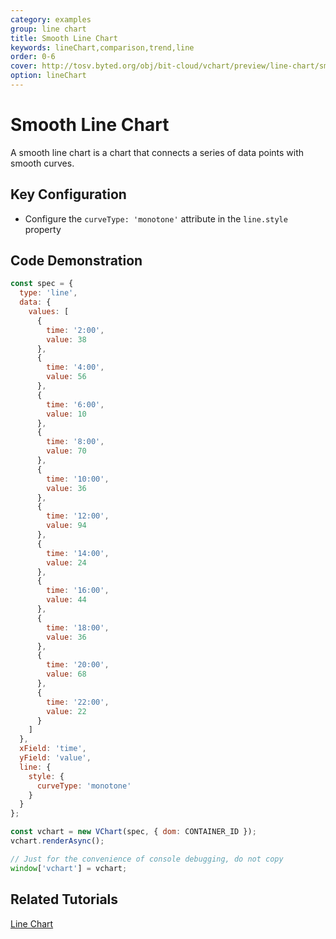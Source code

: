 ```yaml
---
category: examples
group: line chart
title: Smooth Line Chart
keywords: lineChart,comparison,trend,line
order: 0-6
cover: http://tosv.byted.org/obj/bit-cloud/vchart/preview/line-chart/smoothed-line.png
option: lineChart
---
```


# Smooth Line Chart

A smooth line chart is a chart that connects a series of data points with smooth curves.

## Key Configuration

- Configure the `curveType: 'monotone'` attribute in the `line.style` property

## Code Demonstration

```javascript livedemo
const spec = {
  type: 'line',
  data: {
    values: [
      {
        time: '2:00',
        value: 38
      },
      {
        time: '4:00',
        value: 56
      },
      {
        time: '6:00',
        value: 10
      },
      {
        time: '8:00',
        value: 70
      },
      {
        time: '10:00',
        value: 36
      },
      {
        time: '12:00',
        value: 94
      },
      {
        time: '14:00',
        value: 24
      },
      {
        time: '16:00',
        value: 44
      },
      {
        time: '18:00',
        value: 36
      },
      {
        time: '20:00',
        value: 68
      },
      {
        time: '22:00',
        value: 22
      }
    ]
  },
  xField: 'time',
  yField: 'value',
  line: {
    style: {
      curveType: 'monotone'
    }
  }
};

const vchart = new VChart(spec, { dom: CONTAINER_ID });
vchart.renderAsync();

// Just for the convenience of console debugging, do not copy
window['vchart'] = vchart;
```

## Related Tutorials

[Line Chart](link)